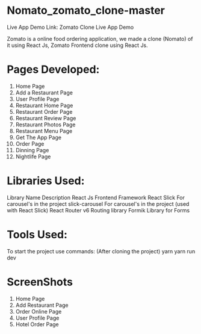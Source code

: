 # Nomato_zomato_clone-master

Live App Demo Link: Zomato Clone Live App Demo

Zomato is a online food ordering application, we made a clone (Nomato) of it using React Js, Zomato Frontend clone using React Js.

# Pages Developed:
1. Home Page
2. Add a Restaurant Page
3. User Profile Page
4. Restaurant Home Page
5. Restaurant Order Page
6. Restaurant Review Page
7. Restaurant Photos Page
8. Restaurant Menu Page
9. Get The App Page
10. Order Page
11. Dinning Page
12. Nightlife Page

# Libraries Used:
Library Name	Description
React Js	Frontend Framework
React Slick	For carousel's in the project
slick-carousel	For carousel's in the project (used with React Slick)
React Router v6	Routing library
Formik	Library for Forms

# Tools Used:
To start the project use commands: (After cloning the project)
yarn
yarn run dev

# ScreenShots
1. Home Page
2. Add Restaurant Page
3. Order Online Page
4. User Profile Page
5. Hotel Order Page
